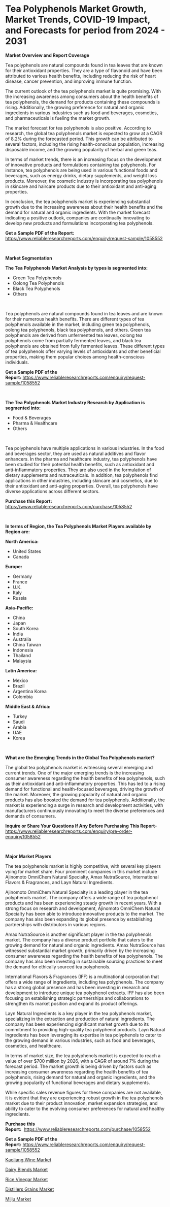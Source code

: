 <p><h1>Tea Polyphenols Market Growth, Market Trends, COVID-19 Impact, and Forecasts for period from 2024 - 2031</h1></p><p><strong>Market Overview and Report Coverage</strong></p>
<p><p>Tea polyphenols are natural compounds found in tea leaves that are known for their antioxidant properties. They are a type of flavonoid and have been attributed to various health benefits, including reducing the risk of heart disease, cancer prevention, and improving immune function.</p><p>The current outlook of the tea polyphenols market is quite promising. With the increasing awareness among consumers about the health benefits of tea polyphenols, the demand for products containing these compounds is rising. Additionally, the growing preference for natural and organic ingredients in various industries such as food and beverages, cosmetics, and pharmaceuticals is fueling the market growth.</p><p>The market forecast for tea polyphenols is also positive. According to research, the global tea polyphenols market is expected to grow at a CAGR of 8.2% during the forecasted period. This growth can be attributed to several factors, including the rising health-conscious population, increasing disposable income, and the growing popularity of herbal and green teas.</p><p>In terms of market trends, there is an increasing focus on the development of innovative products and formulations containing tea polyphenols. For instance, tea polyphenols are being used in various functional foods and beverages, such as energy drinks, dietary supplements, and weight loss products. Moreover, the cosmetic industry is incorporating tea polyphenols in skincare and haircare products due to their antioxidant and anti-aging properties.</p><p>In conclusion, the tea polyphenols market is experiencing substantial growth due to the increasing awareness about their health benefits and the demand for natural and organic ingredients. With the market forecast indicating a positive outlook, companies are continually innovating to develop new products and formulations incorporating tea polyphenols.</p></p>
<p><strong>Get a Sample PDF of the Report:</strong> <a href="https://www.reliableresearchreports.com/enquiry/request-sample/1058552">https://www.reliableresearchreports.com/enquiry/request-sample/1058552</a></p>
<p>&nbsp;</p>
<p><strong>Market Segmentation</strong></p>
<p><strong>The Tea Polyphenols Market Analysis by types is segmented into:</strong></p>
<p><ul><li>Green Tea Polyphenols</li><li>Oolong Tea Polyphenols</li><li>Black Tea Polyphenols</li><li>Others</li></ul></p>
<p>&nbsp;</p>
<p><p>Tea polyphenols are natural compounds found in tea leaves and are known for their numerous health benefits. There are different types of tea polyphenols available in the market, including green tea polyphenols, oolong tea polyphenols, black tea polyphenols, and others. Green tea polyphenols are derived from unfermented tea leaves, oolong tea polyphenols come from partially fermented leaves, and black tea polyphenols are obtained from fully fermented leaves. These different types of tea polyphenols offer varying levels of antioxidants and other beneficial properties, making them popular choices among health-conscious individuals.</p></p>
<p><strong>Get a Sample PDF of the Report:</strong>&nbsp;<a href="https://www.reliableresearchreports.com/enquiry/request-sample/1058552">https://www.reliableresearchreports.com/enquiry/request-sample/1058552</a></p>
<p>&nbsp;</p>
<p><strong>The Tea Polyphenols Market Industry Research by Application is segmented into:</strong></p>
<p><ul><li>Food & Beverages</li><li>Pharma & Healthcare</li><li>Others</li></ul></p>
<p>&nbsp;</p>
<p><p>Tea polyphenols have multiple applications in various industries. In the food and beverages sector, they are used as natural additives and flavor enhancers. In the pharma and healthcare industry, tea polyphenols have been studied for their potential health benefits, such as antioxidant and anti-inflammatory properties. They are also used in the formulation of dietary supplements and nutraceuticals. In addition, tea polyphenols find applications in other industries, including skincare and cosmetics, due to their antioxidant and anti-aging properties. Overall, tea polyphenols have diverse applications across different sectors.</p></p>
<p><strong>Purchase this Report:</strong>&nbsp; <a href="https://www.reliableresearchreports.com/purchase/1058552">https://www.reliableresearchreports.com/purchase/1058552</a></p>
<p>&nbsp;</p>
<p><strong>In terms of Region, the Tea Polyphenols Market Players available by Region are:</strong></p>
<p>
    <p> <strong> North America: </strong>
        <ul>
            <li>United States</li>
            <li>Canada</li>
        </ul>
        </p> 
    <p> <strong> Europe: </strong>
        <ul>
            <li>Germany</li>
            <li>France</li>
            <li>U.K.</li>
            <li>Italy</li>
            <li>Russia</li>
        </ul>
        </p> 
    <p> <strong> Asia-Pacific: </strong>
        <ul>
            <li>China</li>
            <li>Japan</li>
            <li>South Korea</li>
            <li>India</li>
            <li>Australia</li>
            <li>China Taiwan</li>
            <li>Indonesia</li>
            <li>Thailand</li>
            <li>Malaysia</li>
        </ul>
        </p> 
    <p> <strong> Latin America: </strong>
        <ul>
            <li>Mexico</li>
            <li>Brazil</li>
            <li>Argentina Korea</li>
            <li>Colombia</li>
        </ul>
        </p> 
    <p> <strong> Middle East & Africa: </strong>
        <ul>
            <li>Turkey</li>
            <li>Saudi</li>
            <li>Arabia</li>
            <li>UAE</li>
            <li>Korea</li>
        </ul>
    </p>
    </p>
<p>&nbsp;</p>
<p><strong>What are the Emerging Trends in the Global Tea Polyphenols market?</strong></p>
<p><p>The global tea polyphenols market is witnessing several emerging and current trends. One of the major emerging trends is the increasing consumer awareness regarding the health benefits of tea polyphenols, such as their antioxidant and anti-inflammatory properties. This has led to a rising demand for functional and health-focused beverages, driving the growth of the market. Moreover, the growing popularity of natural and organic products has also boosted the demand for tea polyphenols. Additionally, the market is experiencing a surge in research and development activities, with manufacturers continuously innovating to meet the diverse preferences and demands of consumers.</p></p>
<p><strong>Inquire or Share Your Questions If Any Before Purchasing This Report</strong>- <a href="https://www.reliableresearchreports.com/enquiry/pre-order-enquiry/1058552">https://www.reliableresearchreports.com/enquiry/pre-order-enquiry/1058552</a></p>
<p>&nbsp;</p>
<p><strong>Major Market Players</strong></p>
<p><p>The tea polyphenols market is highly competitive, with several key players vying for market share. Four prominent companies in this market include Ajinomoto OmniChem Natural Specialty, Amax NutraSource, International Flavors & Fragrances, and Layn Natural Ingredients.</p><p>Ajinomoto OmniChem Natural Specialty is a leading player in the tea polyphenols market. The company offers a wide range of tea polyphenol products and has been experiencing steady growth in recent years. With a strong focus on research and development, Ajinomoto OmniChem Natural Specialty has been able to introduce innovative products to the market. The company has also been expanding its global presence by establishing partnerships with distributors in various regions.</p><p>Amax NutraSource is another significant player in the tea polyphenols market. The company has a diverse product portfolio that caters to the growing demand for natural and organic ingredients. Amax NutraSource has witnessed substantial market growth, primarily driven by the increasing consumer awareness regarding the health benefits of tea polyphenols. The company has also been investing in sustainable sourcing practices to meet the demand for ethically sourced tea polyphenols.</p><p>International Flavors & Fragrances (IFF) is a multinational corporation that offers a wide range of ingredients, including tea polyphenols. The company has a strong global presence and has been investing in research and development to introduce unique tea polyphenol extracts. IFF has also been focusing on establishing strategic partnerships and collaborations to strengthen its market position and expand its product offerings.</p><p>Layn Natural Ingredients is a key player in the tea polyphenols market, specializing in the extraction and production of natural ingredients. The company has been experiencing significant market growth due to its commitment to providing high-quality tea polyphenol products. Layn Natural Ingredients has been leveraging its expertise in tea polyphenols to cater to the growing demand in various industries, such as food and beverages, cosmetics, and healthcare.</p><p>In terms of market size, the tea polyphenols market is expected to reach a value of over $700 million by 2026, with a CAGR of around 7% during the forecast period. The market growth is being driven by factors such as increasing consumer awareness regarding the health benefits of tea polyphenols, rising demand for natural and organic ingredients, and the growing popularity of functional beverages and dietary supplements.</p><p>While specific sales revenue figures for these companies are not available, it is evident that they are experiencing robust growth in the tea polyphenols market due to their product innovation, market expansion strategies, and ability to cater to the evolving consumer preferences for natural and healthy ingredients.</p></p>
<p><strong>Purchase this Report:</strong>&nbsp;&nbsp;<a href="https://www.reliableresearchreports.com/purchase/1058552">https://www.reliableresearchreports.com/purchase/1058552</a></p>
<p></p>
<p><strong>Get a Sample PDF of the Report:</strong>&nbsp;<a href="https://www.reliableresearchreports.com/enquiry/request-sample/1058552">https://www.reliableresearchreports.com/enquiry/request-sample/1058552</a></p>
<p><p><a href="https://github.com/prosalinda88/Market-Research-Report-List-2/blob/main/kaoliang-wine-market.md">Kaoliang Wine Market</a></p><p><a href="https://github.com/sndrkn/Market-Research-Report-List-2/blob/main/dairy-blends-market.md">Dairy Blends Market</a></p><p><a href="https://github.com/merzlyukov93/Market-Research-Report-List-2/blob/main/rice-vinegar-market.md">Rice Vinegar Market</a></p><p><a href="https://github.com/melchekhinf/Market-Research-Report-List-2/blob/main/distillers-grains-market.md">Distillers Grains Market</a></p><p><a href="https://github.com/amae102299/Market-Research-Report-List-2/blob/main/mijiu-market.md">Mijiu Market</a></p></p>